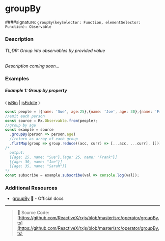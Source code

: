 # groupBy
####signature: `groupBy(keySelector: Function, elementSelector: Function): Observable`

### Description

###### TL;DR: Group into observables by provided value

*Description coming soon...*

### Examples

##### Example 1:  Group by property

( [jsBin](http://jsbin.com/zibomoluru/1/edit?js,console) | [jsFiddle](https://jsfiddle.net/btroncone/utncxxvf/) )

```js
const people = [{name: 'Sue', age:25},{name: 'Joe', age: 30},{name: 'Frank', age: 25}, {name: 'Sarah', age: 35}];
//emit each person
const source = Rx.Observable.from(people);
//group by age
const example = source
  .groupBy(person => person.age)
  //return as array of each group
  .flatMap(group => group.reduce((acc, curr) => [...acc, ...curr], []))
/*
  output:
  [{age: 25, name: "Sue"},{age: 25, name: "Frank"}]
  [{age: 30, name: "Joe"}]
  [{age: 35, name: "Sarah"}]
*/
const subscribe = example.subscribe(val => console.log(val));
```


### Additional Resources
* [groupBy](http://reactivex.io/rxjs/class/es6/Observable.js~Observable.html#instance-method-groupBy) :newspaper: - Official docs

---
> :file_folder: Source Code:  [https://github.com/ReactiveX/rxjs/blob/master/src/operator/groupBy.ts](https://github.com/ReactiveX/rxjs/blob/master/src/operator/groupBy.ts)